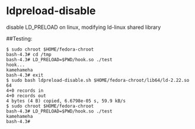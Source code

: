 # ldpreload-disable
disable LD_PRELOAD on linux, modifying ld-linux shared library

##Testing:

```
$ sudo chroot $HOME/fedora-chroot
bash-4.3# cd /tmp
bash-4.3# LD_PRELOAD=$PWD/hook.so ./test
hook...
kamehameha
bash-4.3# exit
$ sudo bash ldpreload-disable.sh $HOME/fedora-chroot/lib64/ld-2.22.so 64
4+0 records in
4+0 records out
4 bytes (4 B) copied, 6.6798e-05 s, 59.9 kB/s
$ sudo chroot $HOME/fedora-chroot
bash-4.3# LD_PRELOAD=$PWD/hook.so ./test
kamehameha
bash-4.3#
```
